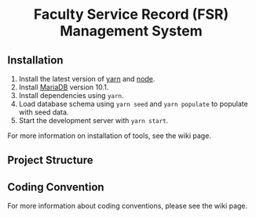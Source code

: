 <h1 align="center">
  Faculty Service Record (FSR) Management System
</h1>

## Installation

1. Install the latest version of [yarn](https://yarnpkg.com/) and [node](https://http://nodejs.org//).
2. Install [MariaDB](https://mariadb.com/downloads/mariadb-tx) version 10.1.
3. Install dependencies using `yarn`.
4. Load database schema using `yarn seed` and `yarn populate` to populate with seed data.
5. Start the development server with `yarn start`.

For more information on installation of tools, see the wiki page.

## Project Structure

## Coding Convention

For more information about coding conventions, please see the wiki page.
